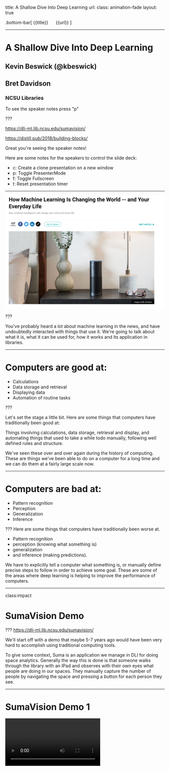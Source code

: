title: A Shallow Dive Into Deep Learning
url:
class: animation-fade
layout: true

<!-- This slide will serve as the base layout for all your slides -->
.bottom-bar[
  {{title}}&nbsp;&nbsp;&nbsp;&nbsp;&nbsp;&nbsp;{{url}}
]

---
# A Shallow Dive Into Deep Learning

## Kevin Beswick (@kbeswick)
## Bret Davidson

### NCSU Libraries

To see the speaker notes press "p"

???

https://dli-ml.lib.ncsu.edu/sumavision/

https://distill.pub/2018/building-blocks/

Great you're seeing the speaker notes!

Here are some notes for the speakers to control the slide deck:

- c: Create a clone presentation on a new window
- p: Toggle PresenterMode
- f: Toggle Fullscreen
- t: Reset presentation timer

---

<img class="img-center img-squash" src="images/hype2.png"></img>

???

You've probably heard a lot about machine learning in the news, and have
undoubtedly interacted with things that use it. We're going to talk
about what it is, what it can be used for, how it works and its
application in libraries.

---
# Computers are good at:

- Calculations
- Data storage and retrieval
- Displaying data
- Automation of routine tasks

???

Let's set the stage a little bit. Here are some things that computers have traditionally been good at:

Things involving calculations, data storage, retrieval and display, and automating things that used to take a while todo manually, following well defined rules and structure.

We've seen these over and over again during the history of computing. These are things we've been able to do on a computer for a long time and we can do them at a fairly large scale now.


---
# Computers are bad at:

- Pattern recognition
- Perception
- Generalization
- Inference

???
Here are some things that computers have traditionally been worse at.
- Pattern recognition
- perception (knowing what something is)
- generalization
- and inference (making predictions).

We have to explicitly tell a computer what something is, or manually define precise steps to follow in order to achieve some goal. These are some of the areas where deep learning is helping to improve the performance of computers.

---
class:impact
# SumaVision Demo

???
https://dli-ml.lib.ncsu.edu/sumavision/

We'll start off with a demo that maybe 5-7 years ago would have been very hard to accomplish using traditional computing tools.

To give some context, Suma is an application we manage in DLI for doing space analytics. Generally the way this is done is that someone walks through the library with an IPad and observes with their own eyes what people are doing in our spaces. They manually capture the number of people by navigating the space and pressing a button for each person they see.

---
# SumaVision Demo 1

<video controls src="videos/sumav_1.mov" type="video/mp4" class="img-squash img-center"/>

???

This is a demo to illustrate the power of the technology, so we'll leave ethical considerations aside for right now. What if we could capture images of a space and use that to count the number of people in a space?

We built this demo to show that we can do something like this pretty easily. You can see that this was captured in Suma.

---
# Machine Learning

- “A field of computer science that gives computers the ability to learn without being explicitly programmed”
  - https://en.wikipedia.org/wiki/Machine_learning

- Term coined by Arthur Samuel, a pioneer in the field of Artificial Intelligence (AI) and computer gaming, in 1959

- Essentially, an approach that enables computers to make predictions given some data

???
BD Start
Let's formalize our understanding of machine learning a bit more.

Read the slide.

---
class:impact
# Types of Machine Learning

???
There are two broad groupings of machine learning approaches.

---
# Supervised Learning

- Inferring a function based on labeled training data
- Given a set of images that are labeled either “cat” or “dog”, train a model to predict whether unseen images are cats or dogs
- The majority of practical ML applications are supervised learning

Examples:
- Linear regression / logistic regression
- Decision trees
- Random Forests

???

Supervised learning is when we have an algorithm that learns how to make predictions based on labeled data it has access to in advance.

Examples of these are things like linear regression, logistic regression, and random forests. Most of the things you've heard about in the news or use everyday are primarily supervised learning.

If we have an algorithm and we feed it labeled images of cats and dogs, we can train it to evaluate an previously unseen, new image and classify it.

---
# Unsupervised Learning

- Inferring a function to describe hidden structure from "unlabeled" data
- Given a set of images which aren’t labeled, use a model to cluster ones with similar properties into different categories

Examples:
- Clustering: K-means, hierarchical clustering, etc.

???
The other broad category is unsupervised learning, which is trying to make sense of an unlabled data set and then making predictions.

An example of this might be classifying unlabeled textual data.

This has been a less researched area, because it's a much harder problem.

---
# Deep Learning
<img class="img-center" src="images/fully_connected_network_diagram.png"></img>

???
Subfield of machine learning that involves the use of deep artificial neural networks.

Loosely mimics how the human brain works with layers of neurons with connections between them.

Deep learning algorithms are neural networks, and they are a type of supervised learning. We train them with labeled data and then we make predictions on unlabeled data.

---
# Deep Learning vs. Traditional Machine Learning

* Generalizable
* More Powerful
* Domain Neutral
* Task Agnostic

???

Deep learning is generalizable and more powerful than traditional machine learning. In traditional machine learning we have to manually define features, which is time intensive and requires domain expertise. Deep learning algorithms learn features automatically. Neural networks don't need to know anything about the problem domain they are working in. In fact, they don't even know that they are operating on images. All they see are numbers.

The same deep learning algorithms can be used for different tasks. If I wanted to have an algorithm to tell me if an image is a cat or a dog, it could also tell me if something was a hot dog or a pizza.

The code doesn't need to change, only the data being used to train the network.

---
class:impact
# What is deep learning good for anyway?

???
We gave specific examples of products that deep learning is being used in, but let's generalize that a bit and talk about what kinds of problems it's good at solving.

---

# Computer Vision
- Image classification
- Object detection/localization
- Image captioning

<img class="img-small" src="images/uber.png"></img>
<img class="img-small" src="images/medical-image.jpg"></img>

???


Classification. Given an image of a single object, tell me what the image is.

Object detection and localization. Given an image of multiple objects, tell me what's in the image and where it is in the image (pixel coordinates). If I have a picture of a park, it will tell me where the swing is, the slide, the pond, and put boxes around them.

Captioning. Given an image, produce a natural language caption for the image. If I gave the network an image of someome playing hockey on the street, it would give me a caption like "people playing hockey in their driveway".

---
# Natural Language Processing
  - Machine translation
  - Language modeling
  - Word embedding


 <img class="img-small" src="images/translate.png"></img>

???
Deep learning is also used for NLP.

Machine translation, e.g. translation language from English to French.

Language modeling. Given some text, tell me what the parts of speech are and tell me more about the structure of the text.

Word embedding.  Given a word or sentence, can you translate it into a numerical value, which we can compare against a vector of numerical values or other things that have been translated. We can use this to explore concept similarity.

---
# Audio processing
  - Speech-to-text
  - Text-to-speech

<img class="img-small" src="images/siri.jpg"></img>

???
Digital assistant examples fall here. For example, take an audio file of a human voice and put it into text so a machine can act on it.

Text-to-Speech is done as well, primarily to improve the quality of the voice rendering, to make the voice sound more natural and expressive.

---
class:impact
# Deep Learning Has Been Around For A While

???
Deep learning is rooted in decades of mathematics research and based on models of how the human brain works. The ideas behind deep learning have been in development since the 1940s, but really only exploded in popularity in 2012 when a researcher used a deep learning model to achieve state of the art by a significant margin in a computer vision research contest, beating out traditional computer vision approaches for the first time.

---
# Why did deep learning take so long to catch on?
- Lack of data
- Lack of compute power
- Refinement of algorithms and approaches

???

- Lack of data
  - These approaches need a lot of data to be effective
  - This is why you see things like Google captchas now that ask you to identify street signs. You are annotating data when you do this!
- Lack of compute power
  - The number of calculations it takes to train deep neural networks with a lot of data is extremely large
  - GPUs, or graphical processing units, handle these calculations a lot more efficiently
  - One modern GPU will offer around a 10x speed increase over a modern multi-core CPU
- Refinement of algorithms/approaches
  - This is a much less significant reason

---
class: impact
# How do neural networks work?

???
KB Start

Let's take a look at how deep neural networks actually work.

---

# Everything is Numbers

<img class="img-center img-squash" src="images/numeric_representation.png"></img>

???

The first point I want to make is that everything is numbers to a neural
network. So we're making predictions on things like images and text, but
first we need to represent these numerically. Computers already do this
behind the scenes in a lot of cases.

For black and white images, we can represent them as a matrix of numbers, where each
number represents the intensity of a particular pixel (or how light/dark
it is). For colored images, each number would be a set of 3 numbers that
represent the intensity of Red, Green, and Blue colors in a given pixel.

There are similar approaches for text and other data.

---

# High Level Process

- Define a prediction problem: given x, can I predict y?
  - Example: given an image, can I predict whether it is of a cat or a dog?

- Gather training data
  - Images of cats and dogs that are already labeled "cat" or "dog"

- Given this set of labeled training data, train a model that can
  make predictions given new, unseen images.

???

The general process we'll have to go through to train a neural network
is as follows:

read slide

---

# Neural Network Model

<img class="img-center img-squash" src="images/nn_feed_forward.png"></img>

???

Here's what a standard neural network looks like. They are organized as
stacked layers of neurons, with connections between them. Each of these
connections has a numerical weight that represents how strong the
connection is, and these are what we need to learn as part of the
training process.

Our input image is fed into the network from the left and the data flows
through the neurons and connections until a prediction is made at the
end. Earlier layers learn abstract features like edges of the image, while later
layers learn more specific features like noses, ears, tails.
Here you can see the network has predicted the image
is a dog with 91% confidence.

---

# Neuron

<img class="img-center img-squash" src="images/neuron.png"></img>

???

Here's a zoomed in view of a single neuron. It is responsible for applying the weights on the incoming connections,
combining them, then sending that value through an activation function which handles whether that neuron
"fires" or not. The signal is then passed to the next neurons.

---

# Training Process

- Loss function
  - A measure of how close our predicted value is to the actual value of
    a training example
- Gradient Descent
  - Need to find values of all weights in network such that the loss function is minimized
    (outputs a small value) for all training examples
- Backpropagation
  - Use approaches from calculus (derivative/chain rule) to figure out how much/in what
    direction to adjust all weight values in network
  - Start from end of network, going backwards to the beginning
  - Update all weights, repeat process many times over entire training
    set

???

To train the network, there are a few things we need. First, we need a
loss function, which tells us how close our network's prediction is to
the actual value.

Then we need a way to find values for all of the weights in the network
so that this loss function consistently outputs good values for all our
training examples. This would mean our network is generating good
predictions.

To do this, we use a process called backpropagation, which uses
approaches from calculus to calculate the amount/direction we need to
adjust the weights so that we'll be closer to the right prediction the next time we run this
example through the network. We update all the weights, and repeat this
process multiple times over the entire training set. This is called
backpropagation, because we start these calculations from the end of the
network and flow backwards to the beginning.

---

# Trained Model

- Weights are set to values such that model makes good predictions on
  training set
  - Training set should be a representative view of reality in order to
    generate a good model
- Inference
  - Can now run unseen examples through model to get predictions
- Single purpose
  - Can recognize cats and dogs, but not horses
  - But can just add images of horses to training set, add third output
    class, and retrain model

???
- Now that the model has been trained on a large representative dataset,
  it is very good at distinguishing between cats and dogs.
- Our model is now ready to be put into production within an application that will feed it new data.
  The process of getting predictions from your model on unseen data is called inference.
- But if you showed it a picture of a horse, it would be very confused, since it
  has never seen a horse before. It would likely report low confidence
  scores for both cat and dog
- If you needed the ability to recognize horses, you would add a third
  node to the output layer, expand your training dataset to include
  labeled pictures of horses, and retrain the model.
- There is no need to write a manual horse recognition algorithm and
  integrate it to your application, you can just retrain the
  network.

---

# Types of neural networks

- Convolutional Neural Network (CNN)
- Recurrent Neural Network (RNN)
- Long/Short Term Memory (LSTM)
- Generative Adversarial Network (GAN)

http://www.asimovinstitute.org/neural-network-zoo/

???
In our example, we've shown you a 'vanilla neural network', or by its
cooler name: multilayer perceptron.

There are many types of neural networks suited for different purposes.
For example:
- Convolutional neural networks are good for images
- Recurrent Neural networks are good for text


---
class:impact
# How do neural networks learn?

???
BD Start
Now that we have an understanding of how neural networks work, we've prepared a demo that will help us understand how neural networks learn and how a model performs at different stages of development.

---
background-image: url(images/mariokart.jpg)

???
Self-driving Mario Kart! Why did we think this would be a good example?

- needed a way to create a large amount of labeled input data quickly
- visualize the performance of the model using different sizes of data sets
- seemed better than putting Kevin's son Elliott on a self driving tractor

---
# How do we do this?

- Model is trained using inputs:
  - Screenshots of the game taken at prescribed intervals (.2 seconds)
  - Controller input (joystick angle and which buttons are pressed)

- Predictions are made:
  - Given NEW, untrained screenshot, generate NEW joystick inputs

???
Created a deep learning model that would create a self driving mario Kart. We wrote a program that took a screenshot of the game every 0.2 seconds, while at the same time recording the controller input.

Predictions are made, given NEW, untrained screenshots, generate NEW joystick inputs. We also wrote code to deliver those joystick inputs to the game autmatically.

---

<img class="img-center img-squash" src="images/nvidia_self_driving_network.png"></img>

???
The model we used was taken from a seminal paper by researchers at NVIDIA, called "End to end learning for self driving cars". This model was developed as an example of how self driving cars work, but it isn’t complete or what you would use to drive your car.

It is however good enough to use for Mario Kart. The point of this image isn't to necessarily understand the convolutional neural network, but to understand the enormous number of connections it creates. This one model will create 27 million connections and 250 parameters, aa incomprehensiblly large data structure.

https://arxiv.org/abs/1604.07316

---
class:impact
# CNNKart Demo

---
<video controls src="videos/1.mov" type="video/mp4" class="img-squash img-center"/>

???
This is an early stage demo trained on a single lap around the track. It hasn't learned much yet, it's not turning.



---
<video controls src="videos/2.mov" type="video/mp4" class="img-squash img-center"/>

???
This example is a model that has been trained on 3 laps around the track. You can see it can now do basic turns, but it can't recover from errors.

A few notes on how this is working. You are seeing the prediction part of deep learning. We are taking rapid screenshots of the game, passing the image (as a multi-dimensional array of numbers) to our model, getting a prediction (controller input), and then sending that input into MarioKart.

The window on the right is showing the input that is being sent. Notice how quickly the predictions are being made, every line in the terminal output is a prediction.

---
<video controls src="videos/3.mov" type="video/mp4" class="img-squash img-center"/>

???
~15 mins of play

This example performs much better, and can do things like error recovery. This one can actually finish a race.

---
class:impact
# Why Build Our Own?
???
One question we often get is why do we need to do our own machine learning?

It's not always required that we build our models entirely from scratch. We will often take a known model, tweak it and train it on our own data.

One technique is to use "transfer learning: where we can remove the output layer from an existing model and add our own. The lower layers will learn more abstract concepts and higher layers will learn more concreate concepts. So we can take advantage of the abstract features of the existing model and improved training time, but we still have the benefit of adding our own layers and training on our own data.

What you've seen today has been a combination of using API services, using known models directly, and using transfer learning techniques to take known models and extend them for library use.

---
class: impact
# Opportunities in Libraries

???
KB Start

A major part of our initial exploration in this area was to identify some of the opportunities in libraries.

We've found three major categories.

---
class:impact
# New functionality

???

First is integrating deep learning into our own applications to get some new functionality we couldn't get before. We've mostly been looking at automatic generation of metadata or analyzing media like images, audio and video so far.

---
class: impact
# Deep Catalog Demo


???

Here's a demo application we've developed to show how we could leverage
deep learning to get a head start in metadata generation for newly
digitized or created materials, and how we could improve discovery
without any human generated metadata.

---

# WolfTales

<video controls src="http://siskel.lib.ncsu.edu/SCRC/mc00581-wt-peele-20151030/mc00581-wt-peele-20151030.mp4" type="video/mp4" class="img-sqash img-center" />

???

First, lets look at a few seconds of this Wolf Tales video. I want you
to pay attention to some of the key things he mentions.

---

# Audio/Video Processing

<video controls src="videos/deep_catalog_1_720.mov" type="video/mp4" class="img-squash img-center"/>

???

Now lets look at this new catalog application. I'm going to ingest this
video and only give it a title and author.

So what is happening here? When I uploaded the video, in the background, the
audio was extracted automatically and it was run through a speech to
text model. The full text is being indexed into Solr.

Remember what Danny was talking about in the video? Harrelson Hall?
Let's try searching for that. He also mentioned he used to be a physics
major right? Let's try that one too. He said that he ended up a liberal
arts major though. You can see where I'm going with this.

Now that we have a textual transcription, imagine what else we can do.
We can definitely provide it directly to users and automatically enable
captioning on the video. We can do further analysis on that text, and
generate recommendations for appropriate subject headings, or at least
get the key terms or create a summary in an automated way.

---
# Newspapers

<video controls src="videos/deep_catalog_3_720.mov" type="video/mp4" class="img-squash img-center"/>

???

Here's another.
Remember when we mentioned transfer learning before? This one uses the same model architecture as
SumaVision, but we took off the later layers and retrained on new data
we collected.

This one finds the location of headlines and images in
newspapers. We can then run further processing to find out what is in
the image, and to OCR the headlines. We can then offer more fine grained
search results based on the articles in a newspaper, and the ability to
jump to that specific article automatically since we know what page its
on in the newspaper and where on the page it is.

---

class:impact
# Supporting Researchers


???
The second opportunity for libraries is supporting researchers through deep learning consultations and research sprints. We can help bootstrap researchers looking to get started with applying deep learning techniques to their research projects. Example snowflake research.

---
# Snowflake Classification

<span class="distributed">
    <img class="lowered" src="images/snow2.png"></img>
    <img class="lowered" src="images/snow3.png"></img>
    <img class="lowered" src="images/snow1.png"></img>
</span>

???

A faculty member at NCSU from the dept of marine, earth, and atmospheric sciences, contacted the libraries looking for machine learning support. They have an extremely large dataset of over 1 million snowflake images. These images are taken by one of only ten cameras that are doing this capture. Have used a number of "traditional" machine learning techniques to attempt to classify degrees of "riming" on snowflakes, that is, how large or small the clusters of ice are. We are working with them to develop a proof of concept model to explore the potential for current deep learning computer vision techniques to improve on their results.

This has also been an opportunity to explore the viability of providing this kind of service to researchers. Is it useful for them? Can we scale this kind of support?

---
class:impact
# Cultural Heritage Ecosystem

???
Third opportunity area is developing the ecosystem around deep learning use, e.g. data annotation, data distribution, etc. In general, improving use of these approaches among cultural heritage institutions.

---
# Data Annotation and Sharing
- current tools for data annotation are limited
- opportunities for defining best practices for sharing models and approaches

???

Through our experimentation, we've learned that current tools for data annotation are extremely limited in terms of their ease of use and speed of use. We've prototyped new designs for tools in this area that speed up the process, and also allow for crowdsourcing of this process.

As earlier adopters, we're also in the position to help define best practices and approaches for sharing models and data for reuse by other cultural heritage institutions. For example, if we pursued a production model to detect headlines and images in newspapers, this would probably be useful to other libraries. How can we share data for the purposes of reuse? How can we make it easy for other institutions to get their own models up and running? How can we make it easy for them to contribute new data to the model?

---
# Ethics

- data is often the source of bias in this technology
- identify ways to create more representative data sets
- expose to the user that we are using this technology
- give them the option to turn it off
- give them the option to provide feedback

???
We wanted to cap off saying a bit about algorithmic bias in deep learning. We hope we've convinced you through this presentation that it's the data that are the really important piece of introducing bias into models.

We need to identify ways to create better representative data sets.

We should explore  ways to expose to the user that we are using deep learing, give them the option to turn it off, and give them the option to give feedback, potentially with reinforcement learning systems.

---
# Deep Learning Research

Olah, et al., "The Building Blocks of Interpretability", Distill, 2018.

https://distill.pub/2018/building-blocks/

???
Example of work being done to help expose the way neural networks make decisions and train themselves.

---
class:impact
# Thanks!

## Kevin Beswick (kdbeswic@ncsu.edu)
## Bret Davidson (bddavids@ncsu.edu)
